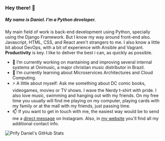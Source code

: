 ### Hey there! 👋
##### My name is Daniel. I'm a Python developer.
My main field of work is back-end development using Python, specially using the Django Framework. But I know my way around front-end also. Javascript, HTML, CSS, and React aren't strangers to me. I also know a little bit about DevOps, with a bit of experience with Ansible and Vagrant.
**Productivity** is key. I like to deliver the best i can, as quickly as possible.
 - 🔭 I’m currently working on mantaining and improving several internal systems at Onimusic, a major christian music distributor in Brazil.
 - 🌱 I’m currently learning about Microservices Architectures and Cloud Computing.
 - ⚡ A little about myself: Ask me something about DC comic books, videogames, movies or TV shows. I wave the Nerdy t-shirt with pride. I also love music, swimming and hanging out with my friends. On my free time you usually will find me playing on my computer, playing cards with my family or at the mall with my friends, just passing time.
 - 📫 If you want to get in touch with me, the easiest way would be to send me a [direct message](https://www.instagram.com/d.ssantos_/) on Instagram. Also, in [my website](https://gc04346.github.io/danielSantana/) you'll find all my additional contact info.

![Prify Daniel's GitHub Stats](https://github-readme-stats.vercel.app/api?username=Gc04346&hide=["stars"]&show_icons=true)
